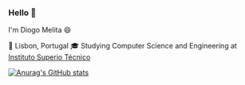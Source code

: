 ### Hello 👋
I'm Diogo Melita 😄

📌 Lisbon, Portugal
🎓 Studying Computer Science and Engineering at [Instituto Superio Técnico](https://tecnico.ulisboa.pt/pt/)

[![Anurag's GitHub stats](https://github-readme-stats.vercel.app/api?d-melita)](https://github.com/anuraghazra/github-readme-stats)


<!--
**d-melita/D-Melita** is a ✨ _special_ ✨ repository because its `README.md` (this file) appears on your GitHub profile.

Here are some ideas to get you started:

- 🔭 I’m currently working on ...
- 🌱 I’m currently learning ...
- 👯 I’m looking to collaborate on ...
- 🤔 I’m looking for help with ...
- 💬 Ask me about ...
- 📫 How to reach me: ...
- 😄 Pronouns: ...
- ⚡ Fun fact: ...
-->

